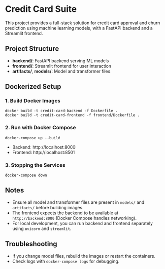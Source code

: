 # Credit Card Suite

This project provides a full-stack solution for credit card approval and churn prediction using machine learning models, with a FastAPI backend and a Streamlit frontend.

## Project Structure
- **backend/**: FastAPI backend serving ML models
- **frontend/**: Streamlit frontend for user interaction
- **artifacts/**, **models/**: Model and transformer files

## Dockerized Setup

### 1. Build Docker Images

```
docker build -t credit-card-backend -f Dockerfile .
docker build -t credit-card-frontend -f frontend/Dockerfile .
```

### 2. Run with Docker Compose

```
docker-compose up --build
```

- Backend: http://localhost:8000
- Frontend: http://localhost:8501

### 3. Stopping the Services

```
docker-compose down
```

## Notes
- Ensure all model and transformer files are present in `models/` and `artifacts/` before building images.
- The frontend expects the backend to be available at `http://backend:8000` (Docker Compose handles networking).
- For local development, you can run backend and frontend separately using `uvicorn` and `streamlit`.

## Troubleshooting
- If you change model files, rebuild the images or restart the containers.
- Check logs with `docker-compose logs` for debugging. 